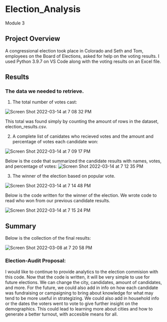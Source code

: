 # Election_Analysis
Module 3

## Project Overview
A congressional election took place in Colorado and Seth and Tom, employees on the Board of Elections, asked for help on the voting results. I used Python 3.9.7 on VS Code along with the voting results on an Excel file.

## Results

### The data we needed to retrieve.
1. The total number of votes cast:

![Screen Shot 2022-03-14 at 7 08 32 PM](https://user-images.githubusercontent.com/98489681/158275327-c28f77bb-8751-4320-ad6b-4ff89a4ecc0c.png)

This total was found simply by counting the amount of rows in the dataset, election_results.csv.

2. A complete list of canidates who recieved votes and the amount and percentage of votes each candidate won:

![Screen Shot 2022-03-14 at 7 09 17 PM](https://user-images.githubusercontent.com/98489681/158275361-dbbf1407-470f-47e7-89f0-138dcb4133b1.png)

Below is the code that summarized the candidate results with names, votes, and percentage of votes:
![Screen Shot 2022-03-14 at 7 12 35 PM](https://user-images.githubusercontent.com/98489681/158275699-87d0acbd-8d81-43ac-86ea-4377796a8f3c.png)

3. The winner of the election based on popular vote.   

![Screen Shot 2022-03-14 at 7 14 48 PM](https://user-images.githubusercontent.com/98489681/158275906-514652de-957b-4fd0-8a9b-18e0ac1b4b91.png)

Below is the code written for the winner of the election. We wrote code to read who won from our previous candidate results. 

![Screen Shot 2022-03-14 at 7 15 24 PM](https://user-images.githubusercontent.com/98489681/158276060-3c809c47-0000-46f1-8d70-6e1eea3a4a50.png)


## Summary

Below is the collection of the final results:

![Screen Shot 2022-03-08 at 7 20 58 PM](https://user-images.githubusercontent.com/98489681/157353808-bded06e6-10f3-4e80-a4fb-620450a78968.png)

### Election-Audit Proposal:
I would like to continue to provide analytics to the election commision with this code. Now that the code is written, it will be very simple to use for future elections. We can change the city, candidates, amount of candidates, and more. For the future, we could also add in info on how each candidate was fundraising or campaigning to bring about knowledge for what may tend to be more useful in strategizing. We could also add in household info or the dates the voters went to vote to give further insight on the demographics. This could lead to learning more about cities and how to generate a better turnout, with accesible means for all.
